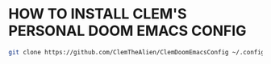 # HOW TO INSTALL CLEM'S PERSONAL DOOM EMACS CONFIG 
``` sh
git clone https://github.com/ClemTheAlien/ClemDoomEmacsConfig ~/.config/doom
```
